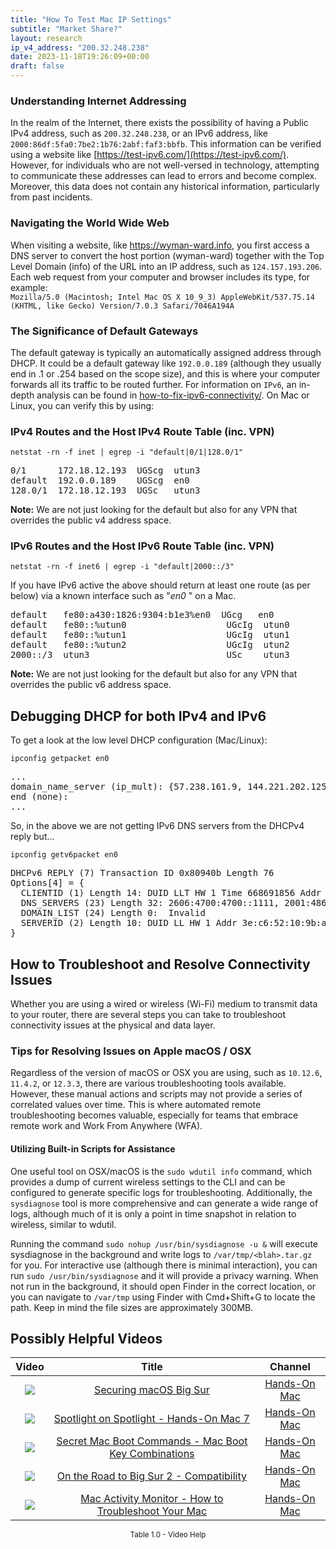 ```yaml
---
title: "How To Test Mac IP Settings"
subtitle: "Market Share?"
layout: research
ip_v4_address: "200.32.248.238"
date: 2023-11-18T19:26:09+00:00
draft: false
---
```


### Understanding Internet Addressing

In the realm of the Internet, there exists the possibility of having a Public IPv4 address, such as ```200.32.248.238```, or an IPv6 address, like ```2000:86df:5fa0:7be2:1b76:2abf:faf3:bbfb```. This information can be verified using a website like [https://test-ipv6.com/](https://test-ipv6.com/). However, for individuals who are not well-versed in technology, attempting to communicate these addresses can lead to errors and become complex. Moreover, this data does not contain any historical information, particularly from past incidents.
### Navigating the World Wide Web

When visiting a website, like https://wyman-ward.info, you first access a DNS server to convert the host portion (wyman-ward) together with the Top Level Domain (info) of the URL into an IP address, such as ```124.157.193.206```. Each web request from your computer and browser includes its type, for example:<br>```Mozilla/5.0 (Macintosh; Intel Mac OS X 10_9_3) AppleWebKit/537.75.14 (KHTML, like Gecko) Version/7.0.3 Safari/7046A194A```
### The Significance of Default Gateways

The default gateway is typically an automatically assigned address through DHCP. It could be a default gateway like ```192.0.0.189``` (although they usually end in .1 or .254 based on the scope size), and this is where your computer forwards all its traffic to be routed further. For information on ```IPv6```, an in-depth analysis can be found in [how-to-fix-ipv6-connectivity/](/blog/how-to-fix-ipv6-connectivity/). On Mac or Linux, you can verify this by using: <br>
### IPv4 Routes and the Host IPv4 Route Table (inc. VPN)
```netstat -rn -f inet | egrep -i "default|0/1|128.0/1"```

<pre>
0/1      172.18.12.193  UGScg  utun3
default  192.0.0.189    UGScg  en0
128.0/1  172.18.12.193  UGSc   utun3</pre>

**Note:** We are not just looking for the default but also for any VPN that overrides the public v4 address space.

### IPv6 Routes and the Host IPv6 Route Table (inc. VPN)
```netstat -rn -f inet6 | egrep -i "default|2000::/3"```

If you have IPv6 active the above should return at least one route (as per below) via a known interface such as "_en0_ " on a Mac. 

<pre>
default   fe80:a430:1826:9304:b1e3%en0  UGcg   en0
default   fe80::%utun0                   UGcIg  utun0
default   fe80::%utun1                   UGcIg  utun1
default   fe80::%utun2                   UGcIg  utun2
2000::/3  utun3                          USc    utun3</pre>

**Note:** We are not just looking for the default but also for any VPN that overrides the public v6 address space.
<br>

## Debugging DHCP for both IPv4 and IPv6

To get a look at the low level DHCP configuration (Mac/Linux): 

```ipconfig getpacket en0```

<pre>
...
domain_name_server (ip_mult): {57.238.161.9, 144.221.202.125}
end (none):
...</pre>

So, in the above we are not getting IPv6 DNS servers from the DHCPv4 reply but...

```ipconfig getv6packet en0```

<pre>
DHCPv6 REPLY (7) Transaction ID 0x80940b Length 76
Options[4] = {
  CLIENTID (1) Length 14: DUID LLT HW 1 Time 668691856 Addr e6:6f:e1:bd:e1:01
  DNS_SERVERS (23) Length 32: 2606:4700:4700::1111, 2001:4860:4860::8844
  DOMAIN_LIST (24) Length 0:  Invalid
  SERVERID (2) Length 10: DUID LL HW 1 Addr 3e:c6:52:10:9b:a1
}</pre>




## How to Troubleshoot and Resolve Connectivity Issues

Whether you are using a wired or wireless (Wi-Fi) medium to transmit data to your router, there are several steps you can take to troubleshoot connectivity issues at the physical and data layer.
### Tips for Resolving Issues on Apple macOS / OSX

Regardless of the version of macOS or OSX you are using, such as `10.12.6`, `11.4.2`, or `12.3.3`, there are various troubleshooting tools available. However, these manual actions and scripts may not provide a series of correlated values over time. This is where automated remote troubleshooting becomes valuable, especially for teams that embrace remote work and Work From Anywhere (WFA).
#### Utilizing Built-in Scripts for Assistance

One useful tool on OSX/macOS is the `sudo wdutil info` command, which provides a dump of current wireless settings to the CLI and can be configured to generate specific logs for troubleshooting. Additionally, the `sysdiagnose` tool is more comprehensive and can generate a wide range of logs, although much of it is only a point in time snapshot in relation to wireless, similar to wdutil.

Running the command `sudo nohup /usr/bin/sysdiagnose -u &` will execute sysdiagnose in the background and write logs to `/var/tmp/<blah>.tar.gz` for you. For interactive use (although there is minimal interaction), you can run `sudo /usr/bin/sysdiagnose` and it will provide a privacy warning. When not run in the background, it should open Finder in the correct location, or you can navigate to `/var/tmp` using Finder with Cmd+Shift+G to locate the path. Keep in mind the file sizes are approximately 300MB.
## Possibly Helpful Videos

<link href="/plugins/lity/css/lity.min.css" rel="stylesheet">
<script src="/plugins/lity/js/lity.min.js"></script>
<div class="table1-start"></div>

|Video | Title | Channel |
| :---: | :---: | :---: |
|<a href="https://www.youtube.com/watch?v=7KdhJimuhNw" data-lity><img src="https://i.ytimg.com/vi/7KdhJimuhNw/default.jpg" class="img-fluid"></a>|<a href="https://www.youtube.com/watch?v=7KdhJimuhNw" data-lity>Securing macOS Big Sur</a>|<a target="_blank" href="https://www.youtube.com/channel/UCg43DP8MdHVcl4rFK_delBg" >Hands-On Mac</a>|
|<a href="https://www.youtube.com/watch?v=RslZ4W1EPqk" data-lity><img src="https://i.ytimg.com/vi/RslZ4W1EPqk/default.jpg" class="img-fluid"></a>|<a href="https://www.youtube.com/watch?v=RslZ4W1EPqk" data-lity>Spotlight on Spotlight - Hands-On Mac 7</a>|<a target="_blank" href="https://www.youtube.com/channel/UCg43DP8MdHVcl4rFK_delBg" >Hands-On Mac</a>|
|<a href="https://www.youtube.com/watch?v=VwNYWAxHCgM" data-lity><img src="https://i.ytimg.com/vi/VwNYWAxHCgM/default.jpg" class="img-fluid"></a>|<a href="https://www.youtube.com/watch?v=VwNYWAxHCgM" data-lity>Secret Mac Boot Commands - Mac Boot Key Combinations</a>|<a target="_blank" href="https://www.youtube.com/channel/UCg43DP8MdHVcl4rFK_delBg" >Hands-On Mac</a>|
|<a href="https://www.youtube.com/watch?v=HEbK-Tignuc" data-lity><img src="https://i.ytimg.com/vi/HEbK-Tignuc/default.jpg" class="img-fluid"></a>|<a href="https://www.youtube.com/watch?v=HEbK-Tignuc" data-lity>On the Road to Big Sur 2 - Compatibility</a>|<a target="_blank" href="https://www.youtube.com/channel/UCg43DP8MdHVcl4rFK_delBg" >Hands-On Mac</a>|
|<a href="https://www.youtube.com/watch?v=TWzWd_DiaJ0" data-lity><img src="https://i.ytimg.com/vi/TWzWd_DiaJ0/default.jpg" class="img-fluid"></a>|<a href="https://www.youtube.com/watch?v=TWzWd_DiaJ0" data-lity>Mac Activity Monitor - How to Troubleshoot Your Mac</a>|<a target="_blank" href="https://www.youtube.com/channel/UCg43DP8MdHVcl4rFK_delBg" >Hands-On Mac</a>|

<center><small>Table 1.0 - Video Help</small></center>
 <br>
<div class="table1-end"></div>
<script type="text/javascript">
(function() {
    $('div.table1-start').nextUntil('div.table1-end', 'table').addClass('table thead-dark table-striped table-responsive rounded').attr('id', 't1');
    $('#t1').find('thead').addClass('thead-dark');
})();
</script>
